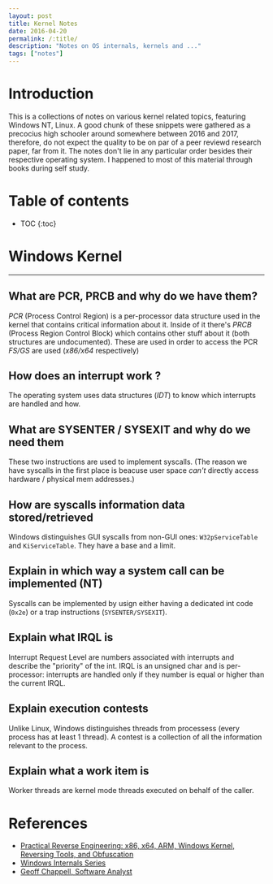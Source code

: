 ```yaml
---
layout: post
title: Kernel Notes
date: 2016-04-20
permalink: /:title/
description: "Notes on OS internals, kernels and ..."
tags: ["notes"]
---
```



# Introduction

This is a collections of notes on various kernel related topics, featuring
Windows NT, Linux. A good chunk of these snippets were gathered as a precocius
high schooler around somewhere between 2016 and 2017, therefore, do not expect
the quality to be on par of a peer reviewd research paper, far from it. The
notes don't lie in any particular order besides their  respective operating
system. I happened to most of this material through books during self study.

# Table of contents

* TOC
{:toc}


# Windows Kernel

---

## What are PCR, PRCB and why do we have them?

_PCR_ (Process Control Region) is a per-processor data structure used in the
kernel that contains critical information about it. Inside of it
there's _PRCB_ (Process Region Control Block) which contains other stuff
about it (both structures are undocumented). These are used in order to access the PCR _FS/GS_ are used
(_x86/x64_ respectively)


## How does an interrupt work ?

The operating system uses data structures (_IDT_) to know which interrupts 
are handled and how.


## What are SYSENTER / SYSEXIT and why do we need them

These two instructions are used to implement syscalls. (The reason we have
syscalls in the first place is beacuse user space *can't* directly access
hardware / physical mem addresses.)


## How are syscalls information data stored/retrieved

Windows distinguishes GUI syscalls from non-GUI ones: `W32pServiceTable` and
`KiServiceTable`. They have a base and a limit.

	
## Explain in which way a system call can be implemented (NT)

Syscalls can be implemented by usign either having a dedicated int code
(`0x2e`) or a trap instructions (`SYSENTER/SYSEXIT`).

## Explain what IRQL is

Interrupt Request Level are numbers associated with interrupts and describe
the "priority" of the int. IRQL is an unsigned char and is per-processor:
interrupts are handled only if they number is equal or higher than the
current IRQL. 

<!-- doubt 1: How does the CPU know when to increase/decrease IRQL ? Does it
have a queue or something ?


## What are MDLs,why do we need them and what is their relationship w/ the MMU ?

-->



## Explain execution contests

Unlike Linux, Windows distinguishes threads from processess (every process
has at least 1 thread). A contest is a collection of all the information
relevant to the process.


## Explain what a work item is 

Worker threads are kernel mode threads executed on behalf of the
caller. 

# References

- [Practical Reverse Engineering: x86, x64, ARM, Windows Kernel, Reversing Tools, and Obfuscation](https://www.goodreads.com/en/book/show/18227589)
- [Windows Internals Series](https://learn.microsoft.com/en-us/sysinternals/resources/windows-internals)
- [Geoff Chappell, Software Analyst](geoffchappell.com)